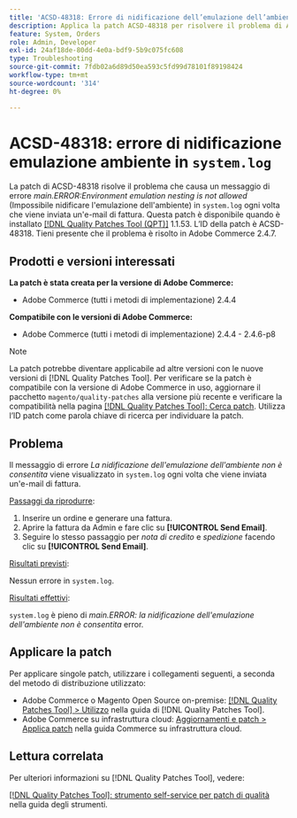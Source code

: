```yaml
---
title: 'ACSD-48318: Errore di nidificazione dell’emulazione dell’ambiente in "system.log"'
description: Applica la patch ACSD-48318 per risolvere il problema di Adobe Commerce, dove ogni volta che viene inviata un’e-mail di fattura compare un messaggio di errore *main.ERROR:Environment emulation nesting is not allowed* in "system.log".
feature: System, Orders
role: Admin, Developer
exl-id: 24af18de-80dd-4e0a-bdf9-5b9c075fc608
type: Troubleshooting
source-git-commit: 7fdb02a6d89d50ea593c5fd99d78101f89198424
workflow-type: tm+mt
source-wordcount: '314'
ht-degree: 0%

---
```


# ACSD-48318: errore di nidificazione emulazione ambiente in `system.log`

La patch di ACSD-48318 risolve il problema che causa un messaggio di errore *main.ERROR:Environment emulation nesting is not allowed* (Impossibile nidificare l&#39;emulazione dell&#39;ambiente) in `system.log` ogni volta che viene inviata un&#39;e-mail di fattura. Questa patch è disponibile quando è installato [[!DNL Quality Patches Tool (QPT)]](/help/tools/quality-patches-tool/quality-patches-tool-to-self-serve-quality-patches.md) 1.1.53. L’ID della patch è ACSD-48318. Tieni presente che il problema è risolto in Adobe Commerce 2.4.7.

## Prodotti e versioni interessati

**La patch è stata creata per la versione di Adobe Commerce:**

* Adobe Commerce (tutti i metodi di implementazione) 2.4.4

**Compatibile con le versioni di Adobe Commerce:**

* Adobe Commerce (tutti i metodi di implementazione) 2.4.4 - 2.4.6-p8

>[!NOTE]
>
>La patch potrebbe diventare applicabile ad altre versioni con le nuove versioni di [!DNL Quality Patches Tool]. Per verificare se la patch è compatibile con la versione di Adobe Commerce in uso, aggiornare il pacchetto `magento/quality-patches` alla versione più recente e verificare la compatibilità nella pagina [[!DNL Quality Patches Tool]: Cerca patch](https://experienceleague.adobe.com/tools/commerce-quality-patches/index.html?lang=it). Utilizza l’ID patch come parola chiave di ricerca per individuare la patch.

## Problema

Il messaggio di errore *La nidificazione dell&#39;emulazione dell&#39;ambiente non è consentita* viene visualizzato in `system.log` ogni volta che viene inviata un&#39;e-mail di fattura.

<u>Passaggi da riprodurre</u>:

1. Inserire un ordine e generare una fattura.
1. Aprire la fattura da Admin e fare clic su **[!UICONTROL Send Email]**.
1. Seguire lo stesso passaggio per *nota di credito* e *spedizione* facendo clic su **[!UICONTROL Send Email]**.

<u>Risultati previsti</u>:

Nessun errore in `system.log`.

<u>Risultati effettivi</u>:

`system.log` è pieno di *main.ERROR: la nidificazione dell&#39;emulazione dell&#39;ambiente non è consentita* error.

## Applicare la patch

Per applicare singole patch, utilizzare i collegamenti seguenti, a seconda del metodo di distribuzione utilizzato:

* Adobe Commerce o Magento Open Source on-premise: [[!DNL Quality Patches Tool] > Utilizzo](/help/tools/quality-patches-tool/usage.md) nella guida di [!DNL Quality Patches Tool].
* Adobe Commerce su infrastruttura cloud: [Aggiornamenti e patch > Applica patch](https://experienceleague.adobe.com/docs/commerce-cloud-service/user-guide/develop/upgrade/apply-patches.html?lang=it) nella guida Commerce su infrastruttura cloud.

## Lettura correlata

Per ulteriori informazioni su [!DNL Quality Patches Tool], vedere:

[[!DNL Quality Patches Tool]: strumento self-service per patch di qualità](/help/tools/quality-patches-tool/quality-patches-tool-to-self-serve-quality-patches.md) nella guida degli strumenti.
